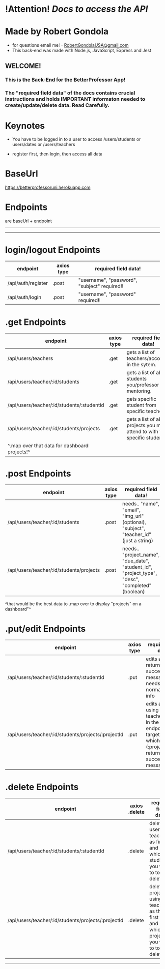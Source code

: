 # !Attention! *Docs to access the API*
# Made by Robert Gondola
- for questions email me! - RobertGondolaUSA@gmail.com
- This back-end was made with Node.js, JavaScript, Express and Jest

## WELCOME!

### This is the Back-End for the BetterProfessor App!

### The "required field data" of the docs contains crucial instructions and holds IMPORTANT informaton needed to create/update/delete data. Read Carefully.

# Keynotes

- You have to be logged in to a user to access /users/students
  or users/dates or /users/teachers

- register first, then login, then access all data

# BaseUrl

https://betterprofessoruni.herokuapp.com

# Endpoints

are baseUrl + endpoint

---

---

# login/logout Endpoints

| endpoint              | axios type | required field data!                         |
| ------------------ | ---------- | -------------------------------------------- |
| /api/auth/register | .post      | "username", "password", "subject" required!! |
| /api/auth/login    | .post      | "username", "password" required!!            |

# .get Endpoints

| endpoint                                         | axios type | required field data!                                                       |
| --------------------------------------------- | ---------- | -------------------------------------------------------------------------- |
| /api/users/teachers                           | .get       | gets a list of teachers/accounts in the sytem.                             |
| /api/users/teacher/:id/students               | .get       | gets a list of all students you/professor is mentoring.                    |
| /api/users/teacher/:id/students/:studentid    | .get       | gets specific student from specific teacher                                |
| /api/users/teacher/:id/students/projects      | .get       | gets a list of all projects you must attend to with your specific students |
| ^.map over that data for dashboard projects!^ |

# .post Endpoints

| endpoint                                    | axios type | required field data!                                                                           |
| ---------------------------------------- | ---------- | ---------------------------------------------------------------------------------------------- |
| /api/users/teacher/:id/students          | .post      | needs.. "name", "email", "img_url"(optional), "subject", "teacher_id"(just a string)           |
| /api/users/teacher/:id/students/projects | .post      | needs.. "project_name", "due_date", "student_id", "project_type", "desc", "completed"(boolean) |

^that would be the best data to .map over to display "projects" on a dashboard"^

# .put/edit Endpoints

| endpoint                                               | axios type | required field data!                                                                                                               |
| --------------------------------------------------- | ---------- | ---------------------------------------------------------------------------------------------------------------------------------- |
| /api/users/teacher/:id/students/:studentId          | .put       | edits a student, returns a success message.. needs.. all normal student info                                                       |
| /api/users/teacher/:id/students/projects/:projectId | .put       | edits a project using the teachersId(first in the endpoint), then targeting which project (:projectId). returns a success message! |

# .delete Endpoints

| endpoint                                              | axios .delete | required field data!                                                                             |
| --------------------------------------------------- | ------------- | ------------------------------------------------------------------------------------------------ |
| /api/users/teacher/:id/students/:studentId          | .delete       | deleted a user, use teacherid as first id and whichever studentId you want to to delete!         |
| /api/users/teacher/:id/students/projects/:projectId | .delete       | deletes a project using teacherid as the first id and whichever projectId you want to to delete! |

---
